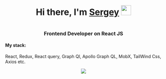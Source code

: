 <h1 align="center">Hi there, I'm <a href="https://t.me/lifeProgrammer" target="_blank">Sergey</a> 
<img src="https://github.com/blackcater/blackcater/raw/main/images/Hi.gif" height="32"/></h1>
<div align="center"><img src="https://komarev.com/ghpvc/?username=Uzi82" alt=""></div>
<h3 align="center">Frontend Developer on React JS</h3>
<h4>My stack:</h4>
<p>React, Redux, React query, Graph Ql, Apollo Graph QL, MobX, TailWind Css, Axios etc.</p>
<div align="center"><picture>
  <source
    srcset="https://github-readme-stats.vercel.app/api?username=Uzi82&show_icons=true&theme=dark"
    media="(prefers-color-scheme: dark)"
  />
  <source
    srcset="https://github-readme-stats.vercel.app/api?username=Uzi82&show_icons=true&theme=dark"
    media="(prefers-color-scheme: dark)"
  />
  <img src="https://github-readme-stats.vercel.app/api?username=Uzi82&show_icons=true" />
</picture></div>
<div align="center" margin="10px"><img src="https://img.shields.io/badge/github-%23121011.svg?style=for-the-badge&logo=github&logoColor=white" alt=""></div>
